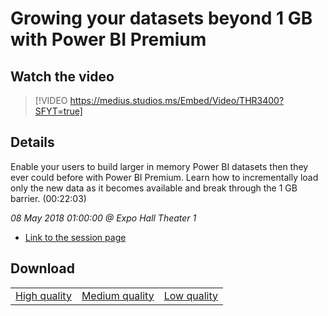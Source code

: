 # Growing your datasets beyond 1 GB with Power BI Premium

## Watch the video
> [!VIDEO https://medius.studios.ms/Embed/Video/THR3400?SFYT=true]

## Details

Enable your users to build larger in memory Power BI datasets then they ever could before with Power BI Premium. Learn how to incrementally load only the new data as it becomes available and break through the 1 GB barrier. (00:22:03)

*08 May 2018 01:00:00 @ Expo Hall Theater 1*

- [Link to the session page](https://channel9.msdn.com/Events/Build/2018/THR3400)

## Download

||||
|:--:|:----:|:-:|
|[High quality](https://sec.ch9.ms/ch9/cf1d/40224faf-99fb-451c-89f6-e30eb33dcf1d/THR3400_high.mp4)|[Medium quality](https://sec.ch9.ms/ch9/cf1d/40224faf-99fb-451c-89f6-e30eb33dcf1d/THR3400_mid.mp4)|[Low quality](https://sec.ch9.ms/ch9/cf1d/40224faf-99fb-451c-89f6-e30eb33dcf1d/THR3400.mp4)